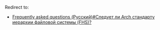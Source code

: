 Redirect to:

*   [Frequently asked questions (Русский)#Следует ли Arch стандарту иерархии файловой системы (FHS)?](/index.php/Frequently_asked_questions_(%D0%A0%D1%83%D1%81%D1%81%D0%BA%D0%B8%D0%B9)#Следует_ли_Arch_стандарту_иерархии_файловой_системы_(FHS)? "Frequently asked questions (Русский)")